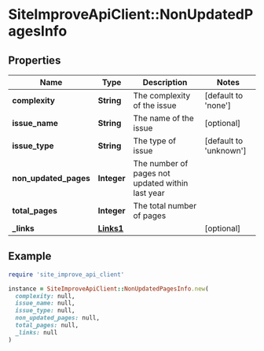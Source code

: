 # SiteImproveApiClient::NonUpdatedPagesInfo

## Properties

| Name | Type | Description | Notes |
| ---- | ---- | ----------- | ----- |
| **complexity** | **String** | The complexity of the issue | [default to &#39;none&#39;] |
| **issue_name** | **String** | The name of the issue | [optional] |
| **issue_type** | **String** | The type of issue | [default to &#39;unknown&#39;] |
| **non_updated_pages** | **Integer** | The number of pages not updated within last year |  |
| **total_pages** | **Integer** | The total number of pages |  |
| **_links** | [**Links1**](Links1.md) |  | [optional] |

## Example

```ruby
require 'site_improve_api_client'

instance = SiteImproveApiClient::NonUpdatedPagesInfo.new(
  complexity: null,
  issue_name: null,
  issue_type: null,
  non_updated_pages: null,
  total_pages: null,
  _links: null
)
```

